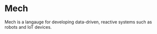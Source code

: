 # Mech

Mech is a langauge for developing data-driven, reactive systems such as robots and IoT devices.